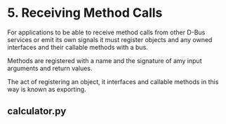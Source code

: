 # 5. Receiving Method Calls
For applications to be able to receive method calls from other D-Bus services or emit its own signals it must register objects and any owned interfaces and their callable methods with a bus.

Methods are registered with a name and the signature of amy input arguments and return values.

The act of registering an object, it interfaces and callable methods in this way is known as exporting.

## calculator.py
